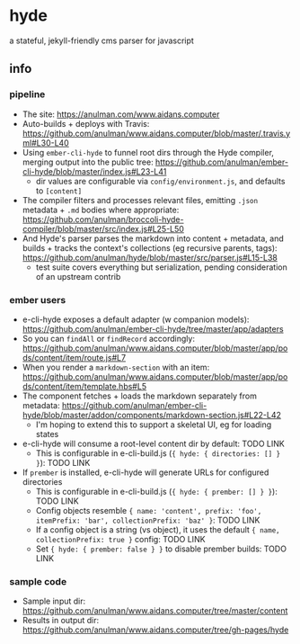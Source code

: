 # hyde
a stateful, jekyll-friendly cms parser for javascript

## info
### pipeline
- The site: https://anulman.com/www.aidans.computer
- Auto-builds + deploys with Travis: https://github.com/anulman/www.aidans.computer/blob/master/.travis.yml#L30-L40
- Using `ember-cli-hyde` to funnel root dirs through the Hyde compiler, merging output into the public tree: https://github.com/anulman/ember-cli-hyde/blob/master/index.js#L23-L41
   - dir values are configurable via `config/environment.js`, and defaults to `[content]`
- The compiler filters and processes relevant files, emitting `.json` metadata + `.md` bodies where appropriate: https://github.com/anulman/broccoli-hyde-compiler/blob/master/src/index.js#L25-L50
- And Hyde's parser parses the markdown into content + metadata, and builds + tracks the context's collections (eg recursive parents, tags): https://github.com/anulman/hyde/blob/master/src/parser.js#L15-L38
   - test suite covers everything but serialization, pending consideration of an upstream contrib

### ember users
- e-cli-hyde exposes a default adapter (w companion models): https://github.com/anulman/ember-cli-hyde/tree/master/app/adapters
- So you can `findAll` or `findRecord` accordingly: https://github.com/anulman/www.aidans.computer/blob/master/app/pods/content/item/route.js#L7
- When you render a `markdown-section` with an item: https://github.com/anulman/www.aidans.computer/blob/master/app/pods/content/item/template.hbs#L5
- The component fetches + loads the markdown separately from metadata: https://github.com/anulman/ember-cli-hyde/blob/master/addon/components/markdown-section.js#L22-L42
   - I'm hoping to extend this to support a skeletal UI, eg for loading states
- e-cli-hyde will consume a root-level content dir by default: TODO LINK
   - This is configurable in e-cli-build.js (`{ hyde: { directories: [] } }`): TODO LINK
- If `prember` is installed, e-cli-hyde will generate URLs for configured directories
    - This is configurable in e-cli-build.js (`{ hyde: { prember: [] } }`): TODO LINK
    - Config objects resemble `{ name: 'content', prefix: 'foo', itemPrefix: 'bar', collectionPrefix: 'baz' }`: TODO LINK
    - If a config object is a string (vs object), it uses the default `{ name, collectionPrefix: true }` config: TODO LINK
    - Set `{ hyde: { prember: false } }` to disable prember builds: TODO LINK

### sample code
- Sample input dir: https://github.com/anulman/www.aidans.computer/tree/master/content
- Results in output dir: https://github.com/anulman/www.aidans.computer/tree/gh-pages/hyde
